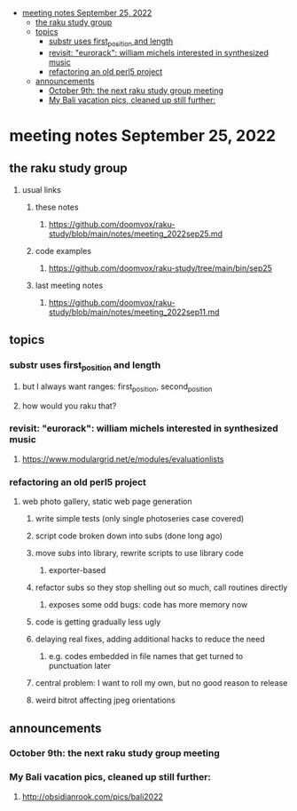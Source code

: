 - [meeting notes September 25, 2022](#org03f8a1b)
  - [the raku study group](#orge44ebb6)
  - [topics](#orgf004501)
    - [substr uses first<sub>position</sub> and length](#org2df3e47)
    - [revisit: "eurorack": william michels interested in synthesized music](#org4664af2)
    - [refactoring an old perl5 project](#orge2e3056)
  - [announcements](#org3ca54fa)
    - [October 9th: the next raku study group meeting](#org1c22466)
    - [My Bali vacation pics, cleaned up still further:](#org401085d)


<a id="org03f8a1b"></a>

# meeting notes September 25, 2022


<a id="orge44ebb6"></a>

## the raku study group

1.  usual links

    1.  these notes
    
        1.  <https://github.com/doomvox/raku-study/blob/main/notes/meeting_2022sep25.md>
    
    2.  code examples
    
        1.  <https://github.com/doomvox/raku-study/tree/main/bin/sep25>
    
    3.  last meeting notes
    
        1.  <https://github.com/doomvox/raku-study/blob/main/notes/meeting_2022sep11.md>


<a id="orgf004501"></a>

## topics


<a id="org2df3e47"></a>

### substr uses first<sub>position</sub> and length

1.  but I always want ranges: first<sub>position</sub>, second<sub>position</sub>

2.  how would you raku that?


<a id="org4664af2"></a>

### revisit: "eurorack": william michels interested in synthesized music

1.  <https://www.modulargrid.net/e/modules/evaluationlists>


<a id="orge2e3056"></a>

### refactoring an old perl5 project

1.  web photo gallery, static web page generation

    1.  write simple tests (only single photoseries case covered)
    
    2.  script code broken down into subs (done long ago)
    
    3.  move subs into library, rewrite scripts to use library code
    
        1.  exporter-based
    
    4.  refactor subs so they stop shelling out so much, call routines directly
    
        1.  exposes some odd bugs: code has more memory now
    
    5.  code is getting gradually less ugly
    
    6.  delaying real fixes, adding additional hacks to reduce the need
    
        1.  e.g. codes embedded in file names that get turned to punctuation later
    
    7.  central problem: I want to roll my own, but no good reason to release
    
    8.  weird bitrot affecting jpeg orientations


<a id="org3ca54fa"></a>

## announcements


<a id="org1c22466"></a>

### October 9th: the next raku study group meeting


<a id="org401085d"></a>

### My Bali vacation pics, cleaned up still further:

1.  <http://obsidianrook.com/pics/bali2022>
